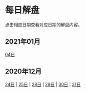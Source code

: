 # 每日解盘

点击相应日期查看对应日期的解盘内容。

## 2021年01月

[04日](202101/210104.md)

## 2020年12月

[24日](202012/201224.md) |
[25日](202012/201225.md) |
[28日](202012/201228.md) |
[29日](202012/201229.md) |
[30日](202012/201230.md) |
[31日](202012/201231.md)
